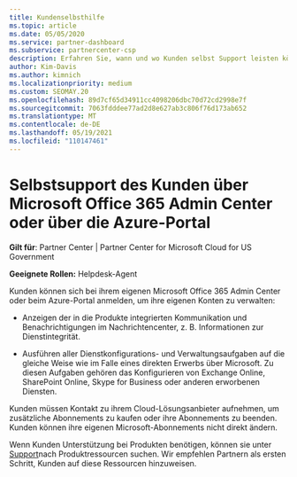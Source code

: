 ```yaml
---
title: Kundenselbsthilfe
ms.topic: article
ms.date: 05/05/2020
ms.service: partner-dashboard
ms.subservice: partnercenter-csp
description: Erfahren Sie, wann und wo Kunden selbst Support leisten können, um ihre eigenen Konten zu verwalten, und wann sie sich an ihren Cloud Solution Provider Partner wenden sollten.
author: Kim-Davis
ms.author: kimnich
ms.localizationpriority: medium
ms.custom: SEOMAY.20
ms.openlocfilehash: 89d7cf65d34911cc4098206dbc70d72cd2998e7f
ms.sourcegitcommit: 7063fdddee77ad2d8e627ab3c806f76d173ab652
ms.translationtype: MT
ms.contentlocale: de-DE
ms.lasthandoff: 05/19/2021
ms.locfileid: "110147461"
---
```

# <a name="customer-self-support-through-microsoft-office-365-admin-center-or-through-the-azure-portal"></a>Selbstsupport des Kunden über Microsoft Office 365 Admin Center oder über die Azure-Portal

**Gilt für**: Partner Center | Partner Center for Microsoft Cloud for US Government

**Geeignete Rollen:** Helpdesk-Agent

Kunden können sich bei ihrem eigenen Microsoft Office 365 Admin Center oder beim Azure-Portal anmelden, um ihre eigenen Konten zu verwalten:

- Anzeigen der in die Produkte integrierten Kommunikation und Benachrichtigungen im Nachrichtencenter, z. B. Informationen zur Dienstintegrität.

- Ausführen aller Dienstkonfigurations- und Verwaltungsaufgaben auf die gleiche Weise wie im Falle eines direkten Erwerbs über Microsoft. Zu diesen Aufgaben gehören das Konfigurieren von Exchange Online, SharePoint Online, Skype for Business oder anderen erworbenen Diensten.

Kunden müssen Kontakt zu ihrem Cloud-Lösungsanbieter aufnehmen, um zusätzliche Abonnements zu kaufen oder ihre Abonnements zu beenden. Kunden können ihre eigenen Microsoft-Abonnements nicht direkt ändern.

Wenn Kunden Unterstützung bei Produkten benötigen, können sie unter [Support](https://partnercenter.microsoft.com/partner/support)nach Produktressourcen suchen. Wir empfehlen Partnern als ersten Schritt, Kunden auf diese Ressourcen hinzuweisen.

 

 



